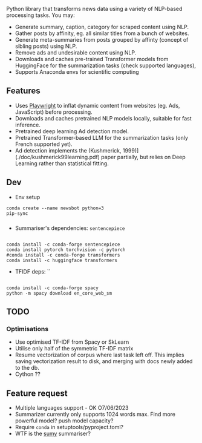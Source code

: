 
Python library that transforms news data using a variety of NLP-based processing tasks. 
You may:

* Generate summary, caption, category for scraped content using NLP.
* Gather posts by affinity, eg. all similar titles from a bunch of websites.
* Generate meta-summaries from posts grouped by affinty (concept of sibling posts) using NLP.
* Remove ads and undesirable content using NLP.
* Downloads and caches pre-trained Transformer models from HuggingFace for the summarization tasks (check supported languages),
* Supports Anaconda envs for scientific computing

## Features 

- Uses [Playwright](https://playwright.dev/) to inflat dynamic content from websites (eg. Ads, JavaScript) before processing.
- Downloads and caches pretrained NLP models locally, suitable for fast inference.
- Pretrained deep learning Ad detection model.
- Pretrained Transformer-based LLM for the summarization tasks (only French supported yet).
- Ad detection implements the (Kushmerick, 1999)](./doc/kushmerick99learning.pdf) paper partially,
  but relies on Deep Learning rather than statistical fitting.

## Dev

- Env setup

```shell
conda create --name newsbot python=3
pip-sync
```

###
- Summariser's dependencies: `sentencepiece`
```shell

conda install -c conda-forge sentencepiece
conda install pytorch torchvision -c pytorch
#conda install -c conda-forge transformers
conda install -c huggingface transformers
```
- TFIDF deps: `` 
```shell

conda install -c conda-forge spacy
python -m spacy download en_core_web_sm

```


## TODO

### Optimisations

- Use optimised TF-IDF from Spacy or SkLearn
- Utilise only half of the symmetric TF-IDF matrix
- Resume vectorization of corpus where last task left off.
  This implies saving vectorization result to disk, and merging with docs newly added to the db. 
- Cython ??

## Feature request

- Multiple languages support - OK O7/06/2023
- Summarizer currently only supports 1024 words max. Find more powerful model? push model capacity?
- Require `conda` in setuptools/pyproject.toml?
- WTF is the [sumy](https://github.com/miso-belica/sumy) summariser?
